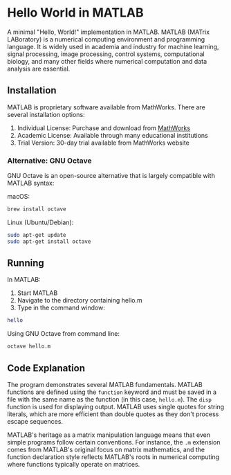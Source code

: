 # Hello World in MATLAB

A minimal "Hello, World!" implementation in MATLAB. MATLAB (MATrix LABoratory) is a numerical computing environment and programming language. It is widely used in academia and industry for machine learning, signal processing, image processing, control systems, computational biology, and many other fields where numerical computation and data analysis are essential.

## Installation

MATLAB is proprietary software available from MathWorks. There are several installation options:

1. Individual License: Purchase and download from [MathWorks](https://www.mathworks.com)
2. Academic License: Available through many educational institutions
3. Trial Version: 30-day trial available from MathWorks website

### Alternative: GNU Octave
GNU Octave is an open-source alternative that is largely compatible with MATLAB syntax:

macOS:
```bash
brew install octave
```

Linux (Ubuntu/Debian):
```bash
sudo apt-get update
sudo apt-get install octave
```

## Running

In MATLAB:
1. Start MATLAB
2. Navigate to the directory containing hello.m
3. Type in the command window:
```matlab
hello
```

Using GNU Octave from command line:
```bash
octave hello.m
```

## Code Explanation

The program demonstrates several MATLAB fundamentals. MATLAB functions are defined using the `function` keyword and must be saved in a file with the same name as the function (in this case, `hello.m`). The `disp` function is used for displaying output. MATLAB uses single quotes for string literals, which are more efficient than double quotes as they don't process escape sequences.

MATLAB's heritage as a matrix manipulation language means that even simple programs follow certain conventions. For instance, the `.m` extension comes from MATLAB's original focus on matrix mathematics, and the function declaration style reflects MATLAB's roots in numerical computing where functions typically operate on matrices.
